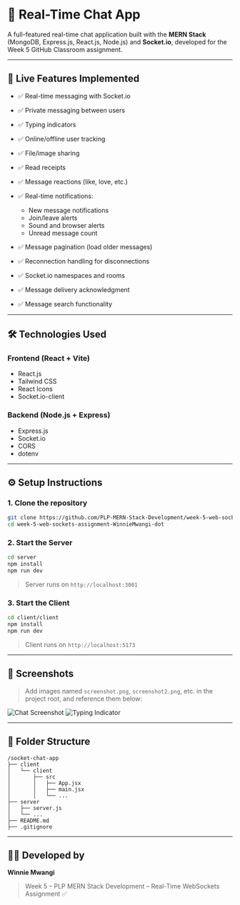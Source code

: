 # 💬 Real-Time Chat App

A full-featured real-time chat application built with the **MERN Stack** (MongoDB, Express.js, React.js, Node.js) and **Socket.io**, developed for the Week 5 GitHub Classroom assignment.

---

## 🚀 Live Features Implemented

* ✅ Real-time messaging with Socket.io
* ✅ Private messaging between users
* ✅ Typing indicators
* ✅ Online/offline user tracking
* ✅ File/image sharing
* ✅ Read receipts
* ✅ Message reactions (like, love, etc.)
* ✅ Real-time notifications:

  * New message notifications
  * Join/leave alerts
  * Sound and browser alerts
  * Unread message count
* ✅ Message pagination (load older messages)
* ✅ Reconnection handling for disconnections
* ✅ Socket.io namespaces and rooms
* ✅ Message delivery acknowledgment
* ✅ Message search functionality

---

## 🛠️ Technologies Used

### Frontend (React + Vite)

* React.js
* Tailwind CSS
* React Icons
* Socket.io-client

### Backend (Node.js + Express)

* Express.js
* Socket.io
* CORS
* dotenv

---

## ⚙️ Setup Instructions

### 1. Clone the repository

```bash
git clone https://github.com/PLP-MERN-Stack-Development/week-5-web-sockets-assignment-WinnieMwangi-dot.git
cd week-5-web-sockets-assignment-WinnieMwangi-dot
```

### 2. Start the Server

```bash
cd server
npm install
npm run dev
```

> Server runs on `http://localhost:3001`

### 3. Start the Client

```bash
cd client/client
npm install
npm run dev
```

> Client runs on `http://localhost:5173`

---

## 📸 Screenshots

> Add images named `screenshot.png`, `screenshot2.png`, etc. in the project root, and reference them below:

![Chat Screenshot](./screenshot.PNG)
![Typing Indicator](./screenshot%202.PNG)

---

## 📂 Folder Structure

```
/socket-chat-app
├── client
│   └── client
│       ├── src
│       │   ├── App.jsx
│       │   ├── main.jsx
│       │   └── ...
├── server
│   ├── server.js
│   └── ...
├── README.md
├── .gitignore
```

---

## 👩‍💻 Developed by

**Winnie Mwangi**

> Week 5 – PLP MERN Stack Development – Real-Time WebSockets Assignment ✅
